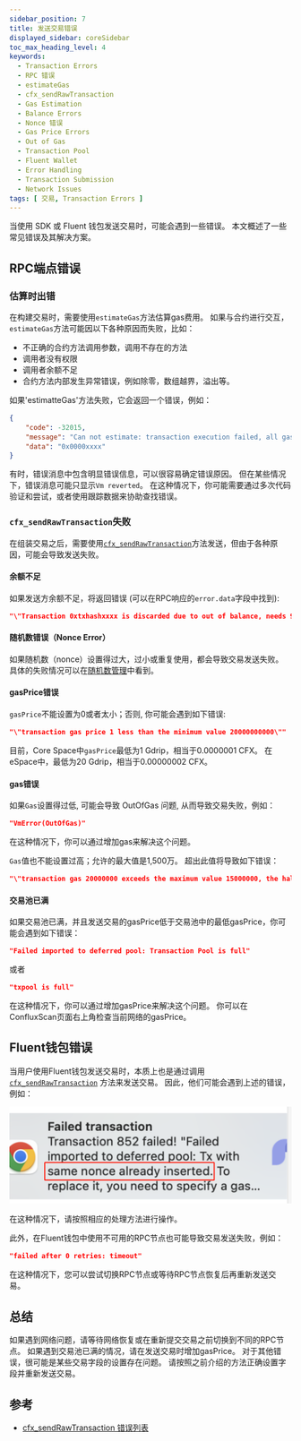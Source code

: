 ```yaml
---
sidebar_position: 7
title: 发送交易错误
displayed_sidebar: coreSidebar
toc_max_heading_level: 4
keywords:
  - Transaction Errors
  - RPC 错误
  - estimateGas
  - cfx_sendRawTransaction
  - Gas Estimation
  - Balance Errors
  - Nonce 错误
  - Gas Price Errors
  - Out of Gas
  - Transaction Pool
  - Fluent Wallet
  - Error Handling
  - Transaction Submission
  - Network Issues
tags: [ 交易, Transaction Errors ]
---
```


当使用 SDK 或 Fluent 钱包发送交易时，可能会遇到一些错误。 本文概述了一些常见错误及其解决方案。

## RPC端点错误

### 估算时出错

在构建交易时，需要使用`estimateGas`方法估算gas费用。 如果与合约进行交互，`estimateGas`方法可能因以下各种原因而失败，比如：

- 不正确的合约方法调用参数，调用不存在的方法
- 调用者没有权限
- 调用者余额不足
- 合约方法内部发生异常错误，例如除零，数组越界，溢出等。

如果'estimatteGas'方法失败，它会返回一个错误，例如：

```json
{
    "code": -32015,
    "message": "Can not estimate: transaction execution failed, all gas will be charged (execution error: NotEnoughCash { required: 18014398509481983999023437515000000, got: 0, actual_gas_cost: 0, max_storage_limit_cost: 18014398509481983999023437500000000 })",
    "data": "0x0000xxxx"
}  
```

有时，错误消息中包含明显错误信息，可以很容易确定错误原因。 但在某些情况下，错误消息可能只显示`Vm reverted`。 在这种情况下，你可能需要通过多次代码验证和尝试，或者使用跟踪数据来协助查找错误。

### `cfx_sendRawTransaction`失败

在组装交易之后，需要使用[`cfx_sendRawTransaction`](/docs/core/build/json-rpc/cfx-namespace#cfx_sendrawtransaction)方法发送，但由于各种原因，可能会导致发送失败。

#### 余额不足

如果发送方余额不足，将返回错误 (可以在RPC响应的`error.data`字段中找到):

```json
"\"Transaction 0xtxhashxxxx is discarded due to out of balance, needs 9000000000420000000000000 but account balance is 90095849479680000000000\""
```

#### 随机数错误（Nonce Error）

如果随机数（nonce）设置得过大，过小或重复使用，都会导致交易发送失败。 具体的失败情况可以在[随机数管理](./nonce.md)中看到。

#### gasPrice错误

`gasPrice`不能设置为0或者太小；否则, 你可能会遇到如下错误:

```json
"\"transaction gas price 1 less than the minimum value 20000000000\""
```

目前，Core Space中`gasPrice`最低为1 Gdrip，相当于0.0000001 CFX。 在eSpace中，最低为20 Gdrip，相当于0.00000002 CFX。

#### gas错误

如果`Gas`设置得过低, 可能会导致 OutOfGas 问题, 从而导致交易失败，例如：

```json
"VmError(OutOfGas)"
```

在这种情况下，你可以通过增加gas来解决这个问题。

`Gas`值也不能设置过高；允许的最大值是1,500万。 超出此值将导致如下错误：

```json
"\"transaction gas 20000000 exceeds the maximum value 15000000, the half of pivot block gas limit\""
```

#### 交易池已满

如果交易池已满，并且发送交易的gasPrice低于交易池中的最低gasPrice，你可能会遇到如下错误：

```json
"Failed imported to deferred pool: Transaction Pool is full"
```

或者

```json
"txpool is full"
```

在这种情况下，你可以通过增加gasPrice来解决这个问题。 你可以在ConfluxScan页面右上角检查当前网络的gasPrice。

## Fluent钱包错误

当用户使用Fluent钱包发送交易时，本质上也是通过调用[`cfx_sendRawTransaction`](/docs/core/build/json-rpc/cfx-namespace/#cfx_sendrawtransaction) 方法来发送交易。 因此，他们可能会遇到上述的错误，例如：

![Fluent 钱包错误](./img/same-nonce-already-inserted.jpg)

在这种情况下，请按照相应的处理方法进行操作。

此外，在Fluent钱包中使用不可用的RPC节点也可能导致交易发送失败，例如：

```json
"failed after 0 retries: timeout"
```

在这种情况下，您可以尝试切换RPC节点或等待RPC节点恢复后再重新发送交易。

## 总结

如果遇到网络问题，请等待网络恢复或在重新提交交易之前切换到不同的RPC节点。 如果遇到交易池已满的情况，请在发送交易时增加gasPrice。 对于其他错误，很可能是某些交易字段的设置存在问题。 请按照之前介绍的方法正确设置字段并重新发送交易。

## 参考

- [cfx_sendRawTransaction 错误列表](../../build/json-rpc/rpc-behaviour/cfx_sendTransaction-errors.md)
